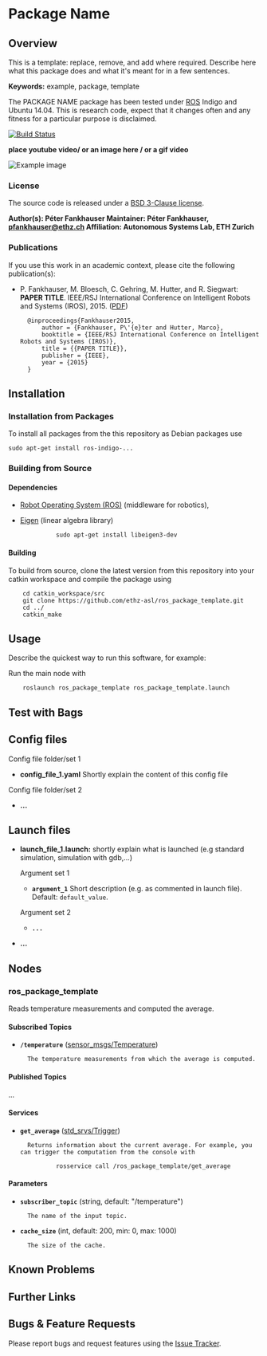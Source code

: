 # Package Name

## Overview

This is a template: replace, remove, and add where required. Describe here what this package does and what it's meant for in a few sentences.

**Keywords:** example, package, template

The PACKAGE NAME package has been tested under [ROS] Indigo and Ubuntu 14.04. This is research code, expect that it changes often and any fitness for a particular purpose is disclaimed.

[![Build Status](http://rsl-ci.ethz.ch/buildStatus/icon?job=ros_best_practices)](http://rsl-ci.ethz.ch/job/ros_best_practices/)

**place youtube video/ or an image here / or a gif video**

![Example image](doc/example.jpg)

### License

The source code is released under a [BSD 3-Clause license](ros_package_template/LICENSE).

**Author(s): Péter Fankhauser
Maintainer: Péter Fankhauser, pfankhauser@ethz.ch
Affiliation: Autonomous Systems Lab, ETH Zurich**

### Publications

If you use this work in an academic context, please cite the following publication(s):

* P. Fankhauser, M. Bloesch, C. Gehring, M. Hutter, and R. Siegwart: **PAPER TITLE**. IEEE/RSJ International Conference on Intelligent Robots and Systems (IROS), 2015. ([PDF](http://dx.doi.org/10.3929/ethz-a-010173654))

        @inproceedings{Fankhauser2015,
            author = {Fankhauser, P\'{e}ter and Hutter, Marco},
            booktitle = {IEEE/RSJ International Conference on Intelligent Robots and Systems (IROS)},
            title = {{PAPER TITLE}},
            publisher = {IEEE},
            year = {2015}
        }


## Installation

### Installation from Packages

To install all packages from the this repository as Debian packages use

    sudo apt-get install ros-indigo-...

### Building from Source

#### Dependencies

- [Robot Operating System (ROS)](http://wiki.ros.org) (middleware for robotics),
- [Eigen] (linear algebra library)

                sudo apt-get install libeigen3-dev


#### Building

To build from source, clone the latest version from this repository into your catkin workspace and compile the package using

        cd catkin_workspace/src
        git clone https://github.com/ethz-asl/ros_package_template.git
        cd ../
        catkin_make

## Usage

Describe the quickest way to run this software, for example:

Run the main node with

        roslaunch ros_package_template ros_package_template.launch

## Test with Bags

## Config files

Config file folder/set 1

* **config_file_1.yaml** Shortly explain the content of this config file

Config file folder/set 2

* **...**

## Launch files

* **launch_file_1.launch:** shortly explain what is launched (e.g standard simulation, simulation with gdb,...)

     Argument set 1

     - **`argument_1`** Short description (e.g. as commented in launch file). Default: `default_value`.

    Argument set 2

    - **`...`**

* **...**

## Nodes

### ros_package_template

Reads temperature measurements and computed the average.


#### Subscribed Topics

* **`/temperature`** ([sensor_msgs/Temperature])

        The temperature measurements from which the average is computed.


#### Published Topics

...


#### Services

* **`get_average`** ([std_srvs/Trigger])

        Returns information about the current average. For example, you can trigger the computation from the console with

                rosservice call /ros_package_template/get_average


#### Parameters

* **`subscriber_topic`** (string, default: "/temperature")

        The name of the input topic.

* **`cache_size`** (int, default: 200, min: 0, max: 1000)

        The size of the cache.


## Known Problems

## Further Links

## Bugs & Feature Requests

Please report bugs and request features using the [Issue Tracker](https://github.com/ethz-asl/ros_best_practices/issues).


[ROS]: http://www.ros.org
[rviz]: http://wiki.ros.org/rviz
[Eigen]: http://eigen.tuxfamily.org
[std_srvs/Trigger]: http://docs.ros.org/api/std_srvs/html/srv/Trigger.html
[sensor_msgs/Temperature]: http://docs.ros.org/api/sensor_msgs/html/msg/Temperature.html
